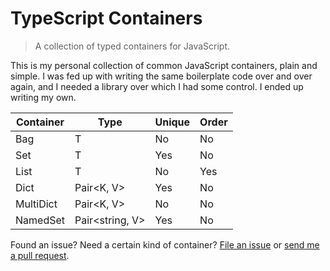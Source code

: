 TypeScript Containers
=====================

> A collection of typed containers for JavaScript.

This is my personal collection of common JavaScript containers, plain and simple.
I was fed up with writing the same boilerplate code over and over again, and I
needed a library over which I had some control. I ended up writing my own.

| Container    | Type                  | Unique | Order     |
|--------------|-----------------------|--------|------------
| Bag          | T                     | No     | No
| Set          | T                     | Yes    | No
| List         | T                     | No     | Yes     
| Dict         | Pair&lt;K, V&gt;      | Yes    | No
| MultiDict    | Pair&lt;K, V&gt;      | No     | No
| NamedSet     | Pair&lt;string, V&gt; | Yes    | No

Found an issue? Need a certain kind of container? [File an
issue](https://github.com/samvv/typescript-containers/issues) or [send me a
pull request](https://github.com/samvv/typescript-containers/pulls).

